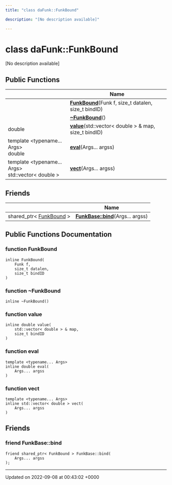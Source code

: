 ```yaml
---
title: "class daFunk::FunkBound"

description: "[No description available]"

---
```


# class daFunk::FunkBound



[No description available]

## Public Functions

|                | Name           |
| -------------- | -------------- |
| | **[FunkBound](/documentation/code/classes/classdafunk_1_1funkbound/#function-funkbound)**(Funk f, size_t datalen, size_t bindID) |
| | **[~FunkBound](/documentation/code/classes/classdafunk_1_1funkbound/#function-funkbound)**() |
| double | **[value](/documentation/code/classes/classdafunk_1_1funkbound/#function-value)**(std::vector< double > & map, size_t bindID) |
| template <typename... Args\> <br>double | **[eval](/documentation/code/classes/classdafunk_1_1funkbound/#function-eval)**(Args... argss) |
| template <typename... Args\> <br>std::vector< double > | **[vect](/documentation/code/classes/classdafunk_1_1funkbound/#function-vect)**(Args... argss) |

## Friends

|                | Name           |
| -------------- | -------------- |
| shared_ptr< [FunkBound](/documentation/code/classes/classdafunk_1_1funkbound/) > | **[FunkBase::bind](/documentation/code/classes/classdafunk_1_1funkbound/#friend-funkbasebind)**(Args... argss)  |

## Public Functions Documentation

### function FunkBound

```
inline FunkBound(
    Funk f,
    size_t datalen,
    size_t bindID
)
```


### function ~FunkBound

```
inline ~FunkBound()
```


### function value

```
inline double value(
    std::vector< double > & map,
    size_t bindID
)
```


### function eval

```
template <typename... Args>
inline double eval(
    Args... argss
)
```


### function vect

```
template <typename... Args>
inline std::vector< double > vect(
    Args... argss
)
```


## Friends

### friend FunkBase::bind

```
friend shared_ptr< FunkBound > FunkBase::bind(
    Args... argss
);
```


-------------------------------

Updated on 2022-09-08 at 00:43:02 +0000